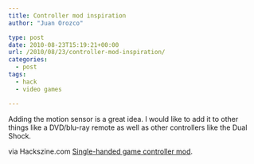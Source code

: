 ```yaml
---
title: Controller mod inspiration
author: "Juan Orozco" 

type: post
date: 2010-08-23T15:19:21+00:00
url: /2010/08/23/controller-mod-inspiration/
categories:
  - post
tags:
  - hack
  - video games

---
```

Adding the motion sensor is a great idea. I would like to add it to other things like a DVD/blu-ray remote as well as other controllers like the Dual Shock.

via Hackszine.com [Single-handed game controller mod][1].

<!--YouTube Error: bad URL entered-->

 [1]: http://blog.makezine.com/archive/2010/08/single-handed_game_controller_mod.html